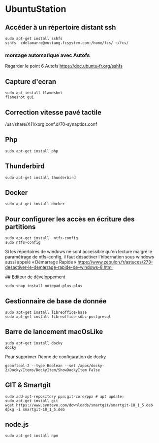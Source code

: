 # UbuntuStation

## Accéder à un répertoire distant ssh
```
sudo apt-get install sshfs
sshfs  cdelamarre@mustang.fcsystem.com:/home/fcs/ ~/fcs/
```
### montage automatique avec Autofs
Regarder le point 6 Autofs
<https://doc.ubuntu-fr.org/sshfs>

## Capture d'ecran 
```
sudo apt install flameshot
flameshot gui
```

## Correction vitesse pavé tactile
/usr/share/X11/xorg.conf.d/70-synaptics.conf

## Php
```
sudo apt-get install php
```
## Thunderbird
```
sudo apt-get install thunderbird
```

## Docker
```
sudo apt-get install docker
```

## Pour configurer les accès en écriture des partitions 
```
sudo apt-get install  ntfs-config
sudo ntfs-config
```
Si les répertoires de windows ne sont accessible qu'en lecture malgré le paramétrage de ntfs-config, il faut désactiver l'hibernation sous windows aussi appelé « Démarrage Rapide »
<https://www.zebulon.fr/astuces/273-desactiver-le-demarrage-rapide-de-windows-8.html>

## Editeur de développement
```
sudo snap install notepad-plus-plus
```

## Gestionnaire de base de donnée
```
sudo apt-get install libreoffice-base
sudo apt-get install libreoffice-sdbc-postgresql
```

## Barre de lancement macOsLike
```
sudo apt-get install docky
docky
```
Pour supprimer l'icone de configuration de docky
```
gconftool-2 --type Boolean --set /apps/docky-2/Docky/Items/DockyItem/ShowDockyItem False
```

## GIT & Smartgit
```
sudo add-apt-repository ppa:git-core/ppa # apt update; 
sudo apt-get install git
wget https://www.syntevo.com/downloads/smartgit/smartgit-18_1_5.deb
dpkg -i smartgit-18_1_5.deb
```

## node.js
```
sudo apt-get install npm
```
